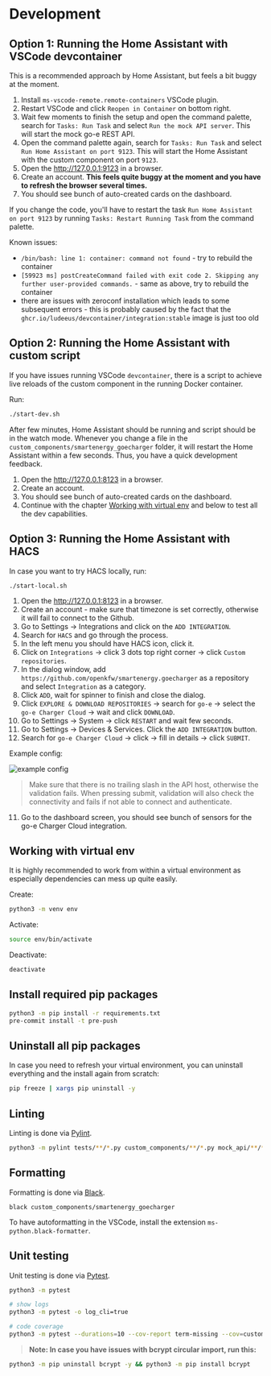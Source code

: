 # Development

## Option 1: Running the Home Assistant with VSCode devcontainer

This is a recommended approach by Home Assistant, but feels a bit buggy at the moment.

1. Install `ms-vscode-remote.remote-containers` VSCode plugin.
2. Restart VSCode and click `Reopen in Container` on bottom right.
3. Wait few moments to finish the setup and open the command palette, search for `Tasks: Run Task` and select `Run the mock API server`. This will start the mock go-e REST API.
4. Open the command palette again, search for `Tasks: Run Task` and select `Run Home Assistant on port 9123`. This will start the Home Assistant with the custom component on port `9123`.
5. Open the <http://127.0.0.1:9123> in a browser.
6. Create an account. __This feels quite buggy at the moment and you have to refresh the browser several times.__
7. You should see bunch of auto-created cards on the dashboard.

If you change the code, you'll have to restart the task `Run Home Assistant on port 9123` by running `Tasks: Restart Running Task` from the command palette.

Known issues:

- `/bin/bash: line 1: container: command not found` - try to rebuild the container
- `[59923 ms] postCreateCommand failed with exit code 2. Skipping any further user-provided commands.` - same as above, try to rebuild the container
- there are issues with zeroconf installation which leads to some subsequent errors - this is probably caused by the fact that the `ghcr.io/ludeeus/devcontainer/integration:stable` image is just too old

## Option 2: Running the Home Assistant with custom script

If you have issues running VSCode `devcontainer`, there is a script to achieve live reloads of the custom component in the running Docker container.

Run:

```bash
./start-dev.sh
```

After few minutes, Home Assistant should be running and script should be in the watch mode. Whenever you change a file in the `custom_components/smartenergy_goecharger` folder, it will restart the Home Assistant within a few seconds. Thus, you have a quick development feedback.

1. Open the <http://127.0.0.1:8123> in a browser.
2. Create an account.
3. You should see bunch of auto-created cards on the dashboard.
4. Continue with the chapter [Working with virtual env](#working-with-virtual-env) and below to test all the dev capabilities. 

## Option 3: Running the Home Assistant with HACS

In case you want to try HACS locally, run:

```
./start-local.sh
```

1. Open the <http://127.0.0.1:8123> in a browser.
2. Create an account - make sure that timezone is set correctly, otherwise it will fail to connect to the Github.
3. Go to Settings -> Integrations and click on the `ADD INTEGRATION`.
4. Search for `HACS` and go through the process.
5. In the left menu you should have HACS icon, click it.
6. Click on `Integrations` -> click 3 dots top right corner -> click `Custom repositories`.
7. In the dialog window, add `https://github.com/openkfw/smartenergy.goecharger` as a repository and select `Integration` as a category.
8. Click `ADD`, wait for spinner to finish and close the dialog.
9. Click `EXPLORE & DOWNLOAD REPOSITORIES` -> search for `go-e` -> select the `go-e Charger Cloud` -> wait and click `DOWNLOAD`.
10. Go to Settings -> System -> click `RESTART` and wait few seconds.
11. Go to Settings -> Devices & Services. Click the `ADD INTEGRATION` button.
12. Search for `go-e Charger Cloud` -> click -> fill in details -> click `SUBMIT`.

Example config:

![example config](./ha-example-config.png)

> Make sure that there is no trailing slash in the API host, otherwise the validation fails. When pressing submit, validation will also check the connectivity and fails if not able to connect and authenticate.

11. Go to the dashboard screen, you should see bunch of sensors for the go-e Charger Cloud integration.

## Working with virtual env

It is highly recommended to work from within a virtual environment as especially dependencies can mess up quite easily.

Create:

```bash
python3 -m venv env
```

Activate:

```bash
source env/bin/activate
```

Deactivate:

```bash
deactivate
```

## Install required pip packages

```bash
python3 -m pip install -r requirements.txt
pre-commit install -t pre-push
```

## Uninstall all pip packages

In case you need to refresh your virtual environment, you can uninstall everything and the install again from scratch:

```bash
pip freeze | xargs pip uninstall -y
```

## Linting

Linting is done via [Pylint](https://www.pylint.org/).

```bash
python3 -m pylint tests/**/*.py custom_components/**/*.py mock_api/**/*.py
```

## Formatting

Formatting is done via [Black](https://black.readthedocs.io/en/stable/getting_started.html).

```
black custom_components/smartenergy_goecharger
```

To have autoformatting in the VSCode, install the extension `ms-python.black-formatter`.

## Unit testing

Unit testing is done via [Pytest](https://docs.pytest.org/en/7.2.x/).

```bash
python3 -m pytest

# show logs
python3 -m pytest -o log_cli=true

# code coverage
python3 -m pytest --durations=10 --cov-report term-missing --cov=custom_components.smartenergy_goecharger tests
```

> __Note: In case you have issues with bcrypt circular import, run this:__

```bash
python3 -m pip uninstall bcrypt -y && python3 -m pip install bcrypt
```
